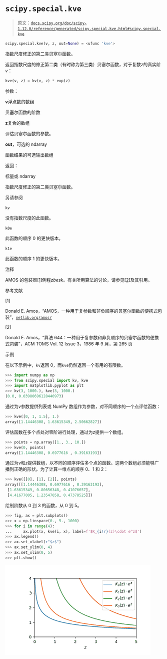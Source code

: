 # `scipy.special.kve`

> 原文：[`docs.scipy.org/doc/scipy-1.12.0/reference/generated/scipy.special.kve.html#scipy.special.kve`](https://docs.scipy.org/doc/scipy-1.12.0/reference/generated/scipy.special.kve.html#scipy.special.kve)

```py
scipy.special.kve(v, z, out=None) = <ufunc 'kve'>
```

指数尺度修正的第二类贝塞尔函数。

返回指数尺度的修正第二类（有时称为第三类）贝塞尔函数，对于复数*z*的真实阶*v*：

```py
kve(v, z) = kv(v, z) * exp(z) 
```

参数：

**v**浮点数的数组

贝塞尔函数的阶数

**z**复合的数组

评估贝塞尔函数的参数。

**out**，可选的 ndarray

函数结果的可选输出数组

返回：

标量或 ndarray

指数尺度修正的第二类贝塞尔函数。

另请参阅

`kv`

没有指数尺度的此函数。

`k0e`

此函数的顺序 0 的更快版本。

`k1e`

此函数的顺序 1 的更快版本。

注释

AMOS 的包装器[[1]](#r39375146556b-1)例程*zbesk*。有关所用算法的讨论，请参见[[2]](#r39375146556b-2)及其引用。

参考文献

[1]

Donald E. Amos，“AMOS，一种用于复参数和非负顺序的贝塞尔函数的便携式包装”，[`netlib.org/amos/`](http://netlib.org/amos/)

[2]

Donald E. Amos，“算法 644：一种用于复参数和非负顺序的贝塞尔函数的便携式包装”，ACM TOMS Vol. 12 Issue 3，1986 年 9 月，第 265 页

示例

在以下示例中，`kv`返回 0，而`kve`仍然返回一个有用的有限数。

```py
>>> import numpy as np
>>> from scipy.special import kv, kve
>>> import matplotlib.pyplot as plt
>>> kv(3, 1000.), kve(3, 1000.)
(0.0, 0.03980696128440973) 
```

通过为*v*参数提供列表或 NumPy 数组作为参数，对不同顺序的一个点评估函数：

```py
>>> kve([0, 1, 1.5], 1.)
array([1.14446308, 1.63615349, 2.50662827]) 
```

评估函数在多个点处对零阶进行处理，通过为*z*提供一个数组。

```py
>>> points = np.array([1., 3., 10.])
>>> kve(0, points)
array([1.14446308, 0.6977616 , 0.39163193]) 
```

通过为*v*和*z*提供数组，以不同的顺序评估多个点的函数。这两个数组必须能够广播到正确的形状。为了计算一维点的顺序 0、1 和 2：

```py
>>> kve([[0], [1], [2]], points)
array([[1.14446308, 0.6977616 , 0.39163193],
 [1.63615349, 0.80656348, 0.41076657],
 [4.41677005, 1.23547058, 0.47378525]]) 
```

绘制阶数从 0 到 3 的函数，从 0 到 5。

```py
>>> fig, ax = plt.subplots()
>>> x = np.linspace(0., 5., 1000)
>>> for i in range(4):
...     ax.plot(x, kve(i, x), label=f'$K_{i!r}(z)\cdot e^z$')
>>> ax.legend()
>>> ax.set_xlabel(r"$z$")
>>> ax.set_ylim(0, 4)
>>> ax.set_xlim(0, 5)
>>> plt.show() 
```

![../../_images/scipy-special-kve-1.png](img/fed8a32d3718e74805a70ffc03325cf8.png)
